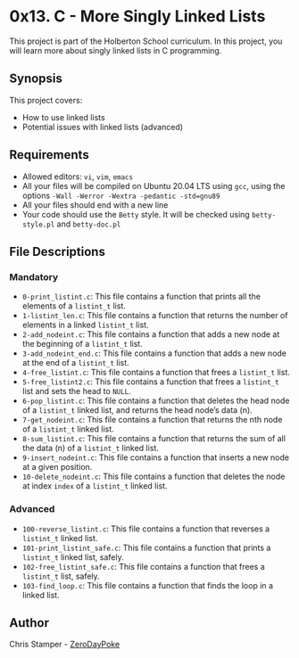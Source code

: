 # 0x13. C - More Singly Linked Lists

This project is part of the Holberton School curriculum. In this project, you will learn more about singly linked lists in C programming.

## Synopsis

This project covers:

- How to use linked lists
- Potential issues with linked lists (advanced)

## Requirements

- Allowed editors: `vi`, `vim`, `emacs`
- All your files will be compiled on Ubuntu 20.04 LTS using `gcc`, using the options `-Wall -Werror -Wextra -pedantic -std=gnu89`
- All your files should end with a new line
- Your code should use the `Betty` style. It will be checked using `betty-style.pl` and `betty-doc.pl`

## File Descriptions

### Mandatory

- `0-print_listint.c`: This file contains a function that prints all the elements of a `listint_t` list.
- `1-listint_len.c`: This file contains a function that returns the number of elements in a linked `listint_t` list.
- `2-add_nodeint.c`: This file contains a function that adds a new node at the beginning of a `listint_t` list.
- `3-add_nodeint_end.c`: This file contains a function that adds a new node at the end of a `listint_t` list.
- `4-free_listint.c`: This file contains a function that frees a `listint_t` list.
- `5-free_listint2.c`: This file contains a function that frees a `listint_t` list and sets the head to `NULL`.
- `6-pop_listint.c`: This file contains a function that deletes the head node of a `listint_t` linked list, and returns the head node’s data (n).
- `7-get_nodeint.c`: This file contains a function that returns the nth node of a `listint_t` linked list.
- `8-sum_listint.c`: This file contains a function that returns the sum of all the data (n) of a `listint_t` linked list.
- `9-insert_nodeint.c`: This file contains a function that inserts a new node at a given position.
- `10-delete_nodeint.c`: This file contains a function that deletes the node at index `index` of a `listint_t` linked list.

### Advanced

- `100-reverse_listint.c`: This file contains a function that reverses a `listint_t` linked list.
- `101-print_listint_safe.c`: This file contains a function that prints a `listint_t` linked list, safely.
- `102-free_listint_safe.c`: This file contains a function that frees a `listint_t` list, safely.
- `103-find_loop.c`: This file contains a function that finds the loop in a linked list.

## Author

Chris Stamper - [ZeroDayPoke](https://github.com/ZeroDayPoke)

